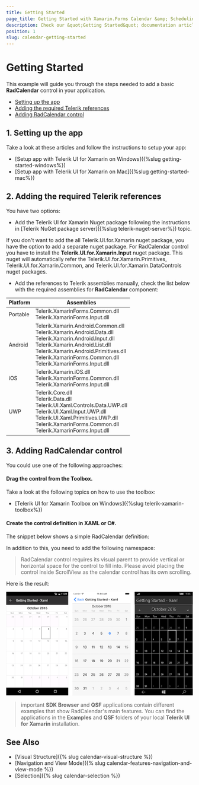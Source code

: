 ```yaml
---
title: Getting Started
page_title: Getting Started with Xamarin.Forms Calendar &amp; Scheduling Control
description: Check our &quot;Getting Started&quot; documentation article for Telerik Calendar for Xamarin control.
position: 1
slug: calendar-getting-started
---
```


# Getting Started
   
This example will guide you through the steps needed to add a basic **RadCalendar** control in your application.

* [Setting up the app](#1-setting-up-the-app)
* [Adding the required Telerik references](#2-adding-the-required-telerik-references)
* [Adding RadCalendar control](#3-adding-radcalendar-control)

## 1. Setting up the app

Take a look at these articles and follow the instructions to setup your app:

- [Setup app with Telerik UI for Xamarin on Windows]({%slug getting-started-windows%})
- [Setup app with Telerik UI for Xamarin on Mac]({%slug getting-started-mac%})

## 2. Adding the required Telerik references

You have two options:

* Add the Telerik UI for Xamarin Nuget package following the instructions in [Telerik NuGet package server]({%slug telerik-nuget-server%}) topic.

If you don't want to add the all Telerik.UI.for.Xamarin nuget package, you have the option to add a separate nuget package. For RadCalendar control you have to install the **Telerik.UI.for.Xamarin.Input** nuget package. This nuget will automatically refer the Telerik.UI.for.Xamarin.Primitives, Telerik.UI.for.Xamarin.Common, and Telerik.UI.for.Xamarin.DataControls nuget packages.

* Add the references to Telerik assemblies manually, check the list below with the required assemblies for **RadCalendar** component:

| Platform          | Assemblies |
| ----------------- | ---------- |
| Portable          | Telerik.XamarinForms.Common.dll<br/>Telerik.XamarinForms.Input.dll |
| Android           | Telerik.Xamarin.Android.Common.dll<br/>Telerik.Xamarin.Android.Data.dll<br/> Telerik.Xamarin.Android.Input.dll<br/>Telerik.Xamarin.Android.List.dll<br/> Telerik.Xamarin.Android.Primitives.dll<br/>Telerik.XamarinForms.Common.dll<br/>Telerik.XamarinForms.Input.dll |
| iOS               | Telerik.Xamarin.iOS.dll<br/>Telerik.XamarinForms.Common.dll<br/>Telerik.XamarinForms.Input.dll |
| UWP               | Telerik.Core.dll<br/>Telerik.Data.dll<br/>Telerik.UI.Xaml.Controls.Data.UWP.dll <br/>Telerik.UI.Xaml.Input.UWP.dll <br/>Telerik.UI.Xaml.Primitives.UWP.dll <br/>Telerik.XamarinForms.Common.dll <br/>Telerik.XamarinForms.Input.dll |

## 3. Adding RadCalendar control

You could use one of the following approaches:

#### Drag the control from the Toolbox. 

Take a look at the following topics on how to use the toolbox:

* [Telerik UI for Xamarin Toolbox on Windows]({%slug telerik-xamarin-toolbox%})
	
#### Create the control definition in XAML or C#.

The snippet below shows a simple RadCalendar definition:

<snippet id='calendar-gettingstarted-xaml'/>
<snippet id='calendar-gettingstarted-csharp'/>

In addition to this, you need to add the following namespace:

<snippet id='xmlns-telerikinput'/>
<snippet id='ns-telerikinput'/>

> RadCalendar control requires its visual parent to provide vertical or horizontal space for the control to fill into. Please avoid placing the control inside ScrollView as the calendar control has its own scrolling.

Here is the result:

![Basic RadCalendar Example](images/calendar-gettingstarted.png "Basic RadCalendar")

>important **SDK Browser** and **QSF** applications contain different examples that show RadCalendar's main features. You can find the applications in the **Examples** and **QSF** folders of your local **Telerik UI for Xamarin** installation.

## See Also

- [Visual Structure]({% slug calendar-visual-structure %})
- [Navigation and View Mode]({% slug calendar-features-navigation-and-view-mode %})
- [Selection]({% slug calendar-selection %})